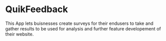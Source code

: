 # QuikFeedback

This App lets buisnesses create surveys for their endusers to take and gather results to be used for analysis and further
feature developement of their website.
